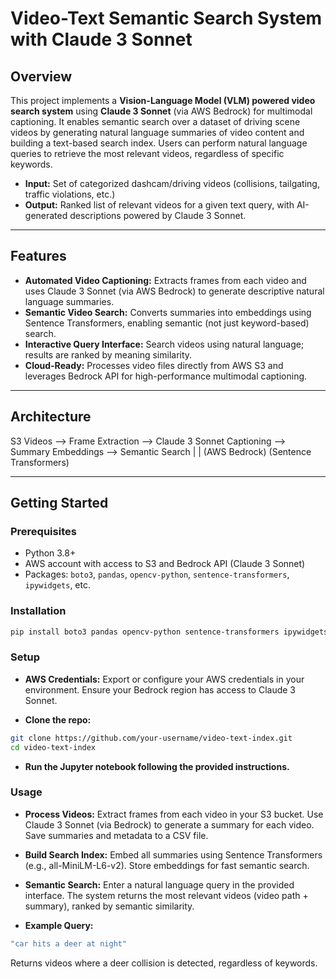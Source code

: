# Video-Text Semantic Search System with Claude 3 Sonnet

## Overview

This project implements a **Vision-Language Model (VLM) powered video search system** using **Claude 3 Sonnet** (via AWS Bedrock) for multimodal captioning. It enables semantic search over a dataset of driving scene videos by generating natural language summaries of video content and building a text-based search index. Users can perform natural language queries to retrieve the most relevant videos, regardless of specific keywords.

- **Input:** Set of categorized dashcam/driving videos (collisions, tailgating, traffic violations, etc.)
- **Output:** Ranked list of relevant videos for a given text query, with AI-generated descriptions powered by Claude 3 Sonnet.

---

## Features

- **Automated Video Captioning:** Extracts frames from each video and uses Claude 3 Sonnet (via AWS Bedrock) to generate descriptive natural language summaries.
- **Semantic Video Search:** Converts summaries into embeddings using Sentence Transformers, enabling semantic (not just keyword-based) search.
- **Interactive Query Interface:** Search videos using natural language; results are ranked by meaning similarity.
- **Cloud-Ready:** Processes video files directly from AWS S3 and leverages Bedrock API for high-performance multimodal captioning.

---

## Architecture 

S3 Videos --> Frame Extraction --> Claude 3 Sonnet Captioning --> Summary Embeddings --> Semantic Search
| |
(AWS Bedrock) (Sentence Transformers)



---

## Getting Started

### Prerequisites

- Python 3.8+
- AWS account with access to S3 and Bedrock API (Claude 3 Sonnet)
- Packages: `boto3`, `pandas`, `opencv-python`, `sentence-transformers`, `ipywidgets`, etc.

### Installation

```bash
pip install boto3 pandas opencv-python sentence-transformers ipywidgets
```
### Setup
- **AWS Credentials:**
Export or configure your AWS credentials in your environment. Ensure your Bedrock region has access to Claude 3 Sonnet.

- **Clone the repo:**
```bash
git clone https://github.com/your-username/video-text-index.git
cd video-text-index
```

- **Run the Jupyter notebook following the provided instructions.**

### Usage

- **Process Videos:**
Extract frames from each video in your S3 bucket.
Use Claude 3 Sonnet (via Bedrock) to generate a summary for each video.
Save summaries and metadata to a CSV file.

- **Build Search Index:**
Embed all summaries using Sentence Transformers (e.g., all-MiniLM-L6-v2).
Store embeddings for fast semantic search.

- **Semantic Search:**
Enter a natural language query in the provided interface.
The system returns the most relevant videos (video path + summary), ranked by semantic similarity.

- **Example Query:**
```bash
"car hits a deer at night"
```
Returns videos where a deer collision is detected, regardless of keywords.
  
